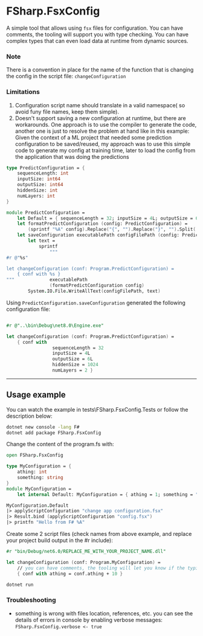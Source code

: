 # FSharp.FsxConfig

A simple tool that allows using `fsx` files for configuration. You can have comments, the tooling will support you with type checking. You can have complex types that can even load data at runtime from dynamic sources.

### Note
There is a convention in place for the name of the function that is changing the config in the script file: `changeConfiguration`

### Limitations
1. Configuration script name should translate in a valid namespace( so avoid funy file names, keep them simple).
2. Doesn't support saving a new configuration at runtime, but there are workarounds. One approach is to use the compiler to generate the code, another one is just to resolve the problem at hand like in this example: Given the context of a ML project that needed some prediction configuration to be saved/reused, my approach was to use this simple code to generate my config at training time, later to load the config from the application that was doing the predictions
```fsharp
type PredictConfiguration = {
    sequenceLength: int
    inputSize: int64
    outputSize: int64
    hiddenSize: int
    numLayers: int
}

module PredictConfiguration =
    let Default = { sequenceLength = 32; inputSize = 4L; outputSize = 6L; hiddenSize = 1024; numLayers = 2 }
    let formatPredictConfiguration (config: PredictConfiguration) =
        (sprintf "%A" config).Replace("{", "").Replace("}", "").Split('\n') |> Array.map(fun v -> sprintf "%s%s" (String.replicate 17 " ") (v.Trim())) |> String.concat "\n" |> sprintf "\n%s"
    let saveConfiguration executablePath configFilePath (config: PredictConfiguration) = 
        let text = 
            sprintf 
                """
#r @"%s"

let changeConfiguration (conf: Program.PredictConfiguration) =
    { conf with %s }
"""             executablePath 
                (formatPredictConfiguration config)
        System.IO.File.WriteAllText(configFilePath, text)
```
Using `PredictConfiguration.saveConfiguration` generated the following configuration file:
```fsharp

#r @"..\bin\Debug\net8.0\Engine.exe"

let changeConfiguration (conf: Program.PredictConfiguration) =
    { conf with 
                 sequenceLength = 32
                 inputSize = 4L
                 outputSize = 6L
                 hiddenSize = 1024
                 numLayers = 2 }
```
---

## Usage example
You can watch the example in tests\FSharp.FsxConfig.Tests or follow the description below:

```bash
dotnet new console -lang F#
dotnet add package FSharp.FsxConfig
```


Change the content of the program.fs with:
```fsharp
open FSharp.FsxConfig

type MyConfiguration = {
    athing: int
    something: string
}
module MyConfiguration = 
    let internal Default: MyConfiguration = { athing = 1; something = "default value" }

MyConfiguration.Default
|> applyScriptConfiguration "change app configuration.fsx"
|> Result.bind (applyScriptConfiguration "config.fsx")
|> printfn "Hello from F# %A"    
```

Create some 2 script files (check names from above example, and replace your project build output in the #r include):
```fsharp
#r "bin/Debug/net6.0/REPLACE_ME_WITH_YOUR_PROJECT_NAME.dll"

let changeConfiguration (conf: Program.MyConfiguration) =
    // you can have comments, the tooling will let you know if the typing is out of synch
    { conf with athing = conf.athing + 10 }
```	

```bash
dotnet run
```

### Troubleshooting

- something is wrong with files location, references, etc. you can see the details of errors in console by enabling verbose messages: ```FSharp.FsxConfig.verbose <- true```
